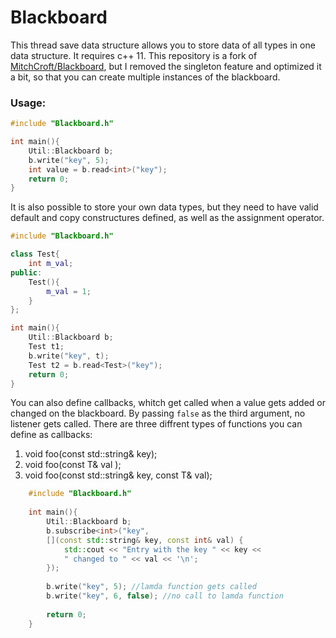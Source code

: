 # Blackboard
This thread save data structure allows you to store data of all types in one data structure.
It requires c++ 11. This repository is a fork of [MitchCroft/Blackboard](https://github.com/MitchCroft/Blackboard),
but I removed the singleton feature and optimized it a bit, so that you can create multiple instances of the blackboard.

### Usage:
```cpp
#include "Blackboard.h"

int main(){
    Util::Blackboard b;
    b.write("key", 5);
    int value = b.read<int>("key");
    return 0;
}
```

It is also possible to store your own data types, but they need to have valid default and copy constructures defined, as well as the assignment operator.

```cpp
#include "Blackboard.h"

class Test{
    int m_val;
public:
    Test(){
        m_val = 1;
    }
};

int main(){
    Util::Blackboard b;
    Test t1;
    b.write("key", t);
    Test t2 = b.read<Test>("key");
    return 0;
}
```

You can also define callbacks, whitch get called when a value gets added or changed on the blackboard. By passing `false` as the third argument, no listener gets called. There are three diffrent types of functions you can define as callbacks:

1. void foo(const std::string& key);
2. void foo(const T& val );
3. void foo(const std::string& key, const T& val);

```cpp
    #include "Blackboard.h"
    
    int main(){
        Util::Blackboard b;
        b.subscribe<int>("key",
        [](const std::string& key, const int& val) {
		    std::cout << "Entry with the key " << key <<
		    " changed to " << val << '\n';
	    });
	    
        b.write("key", 5); //lamda function gets called
        b.write("key", 6, false); //no call to lamda function
        
        return 0;
    }
```
